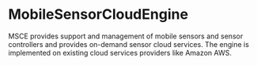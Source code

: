 # MobileSensorCloudEngine
MSCE provides support and management of mobile sensors and sensor controllers and provides on-demand sensor cloud services. The engine is implemented on existing cloud services providers like Amazon AWS.
